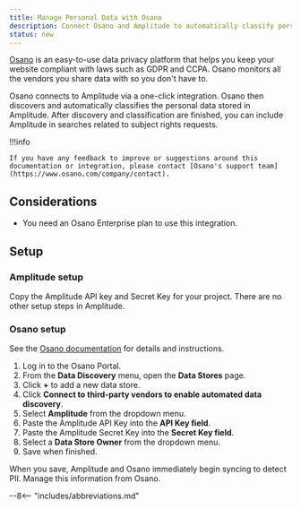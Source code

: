 ```yaml
---
title: Manage Personal Data with Osano
description: Connect Osano and Amplitude to automatically classify personal data stored in Amplitude.
status: new
---
```


[Osano](https://www.osano.com/) is an easy-to-use data privacy platform that helps you keep your website compliant with laws such as GDPR and CCPA. Osano monitors all the vendors you share data with so you don't have to.

Osano connects to Amplitude via a one-click integration. Osano then discovers and automatically classifies the personal data stored in Amplitude. After discovery and classification are finished, you can include Amplitude in searches related to subject rights requests.

!!!info

    If you have any feedback to improve or suggestions around this documentation or integration, please contact [Osano's support team](https://www.osano.com/company/contact). 

## Considerations

- You need an Osano Enterprise plan to use this integration.

## Setup

### Amplitude setup

Copy the Amplitude API key and Secret Key for your project. There are no other setup steps in Amplitude.

### Osano setup

See the [Osano documentation](https://docs.osano.com/data-field-classificaiton-categories) for details and instructions.

1. Log in to the Osano Portal.
2. From the **Data Discovery** menu, open the **Data Stores** page.
3. Click **+** to add a new data store.
4. Click **Connect to third-party vendors to enable automated data discovery**.
5. Select **Amplitude** from the dropdown menu.
6. Paste the Amplitude API Key into the **API Key field**.
7. Paste the Amplitude Secret Key into the **Secret Key field**.
8. Select a **Data Store Owner** from the dropdown menu.
9. Save when finished.

When you save, Amplitude and Osano immediately begin syncing to detect PII. Manage this information from Osano.

--8<-- "includes/abbreviations.md"